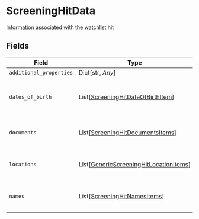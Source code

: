 # ScreeningHitData

Information associated with the watchlist hit


## Fields

| Field                                                                                             | Type                                                                                              | Required                                                                                          | Description                                                                                       |
| ------------------------------------------------------------------------------------------------- | ------------------------------------------------------------------------------------------------- | ------------------------------------------------------------------------------------------------- | ------------------------------------------------------------------------------------------------- |
| `additional_properties`                                                                           | Dict[str, *Any*]                                                                                  | :heavy_minus_sign:                                                                                | N/A                                                                                               |
| `dates_of_birth`                                                                                  | List[[ScreeningHitDateOfBirthItem](../../models/shared/screeninghitdateofbirthitem.md)]           | :heavy_minus_sign:                                                                                | Dates of birth associated with the watchlist hit                                                  |
| `documents`                                                                                       | List[[ScreeningHitDocumentsItems](../../models/shared/screeninghitdocumentsitems.md)]             | :heavy_minus_sign:                                                                                | Documents associated with the watchlist hit                                                       |
| `locations`                                                                                       | List[[GenericScreeningHitLocationItems](../../models/shared/genericscreeninghitlocationitems.md)] | :heavy_minus_sign:                                                                                | Locations associated with the watchlist hit                                                       |
| `names`                                                                                           | List[[ScreeningHitNamesItems](../../models/shared/screeninghitnamesitems.md)]                     | :heavy_minus_sign:                                                                                | Names associated with the watchlist hit                                                           |